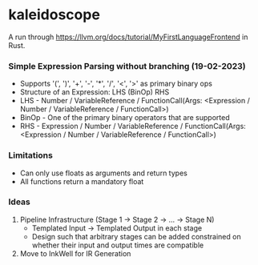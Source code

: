 # kaleidoscope

A run through https://llvm.org/docs/tutorial/MyFirstLanguageFrontend in Rust.

### Simple Expression Parsing without branching (19-02-2023)
- Supports '(', ')', '+', '-', '*', '/', '<', '>' as primary binary ops
- Structure of an Expression: LHS (BinOp) RHS
- LHS - Number / VariableReference / FunctionCall(Args: <Expression / Number / VariableReference / FunctionCall>)
- BinOp - One of the primary binary operators that are supported
- RHS - Expression / Number / VariableReference / FunctionCall(Args: <Expression / Number / VariableReference / FunctionCall>)

### Limitations
- Can only use floats as arguments and return types
- All functions return a mandatory float

### Ideas
1. Pipeline Infrastructure (Stage 1 -> Stage 2 -> ... -> Stage N) 
   - Templated Input -> Templated Output in each stage 
   - Design such that arbitrary stages can be added constrained on whether their input and output times are compatible
2. Move to InkWell for IR Generation